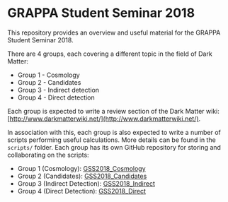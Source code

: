 # GRAPPA Student Seminar 2018

This repository provides an overview and useful material for the GRAPPA Student Seminar 2018.

There are 4 groups, each covering a different topic in the field of Dark Matter:

* Group 1 - Cosmology
* Group 2 - Candidates
* Group 3 - Indirect detection
* Group 4 - Direct detection

Each group is expected to write a review section of the Dark Matter wiki: [http://www.darkmatterwiki.net/](http://www.darkmatterwiki.net/).

In association with this, each group is also expected to write a number of scripts performing useful calculations. More details can be found in the `scripts/` folder. Each group has its own GitHub repository for storing and collaborating on the scripts:

* Group 1 (Cosmology): [GSS2018_Cosmology](https://github.com/bradkav/GSS2018_Cosmology)
* Group 2 (Candidates): [GSS2018_Candidates](https://github.com/bradkav/GSS2018_Candidates)
* Group 3 (Indirect Detection): [GSS2018_Indirect](https://github.com/bradkav/GSS2018_Indirect)
* Group 4 (Direct Detection): [GSS2018_Direct](https://github.com/bradkav/GSS2018_Direct)
